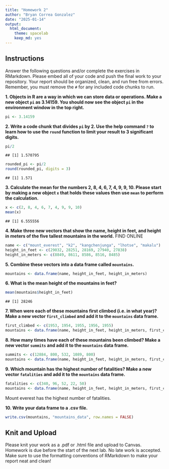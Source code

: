 ```yaml
---
title: "Homework 2"
author: "Bryan Correa Gonzalez"
date: "2025-01-14"
output:
  html_document: 
    theme: spacelab
    keep_md: yes
---
```


## Instructions
Answer the following questions and/or complete the exercises in RMarkdown. Please embed all of your code and push the final work to your repository. Your report should be organized, clean, and run free from errors. Remember, you must remove the `#` for any included code chunks to run.  

**1. Objects in R are a way in which we can store data or operations. Make a new object `pi` as 3.14159. You should now see the object `pi` in the environment window in the top right.** 

```r
pi <- 3.14159
```

**2. Write a code chunk that divides `pi` by 2. Use the help command `?` to learn how to use the `round` function to limit your result to 3 significant digits.**  

```r
pi/2
```

```
## [1] 1.570795
```

```r
rounded_pi <- pi/2
round(rounded_pi, digits = 3)
```

```
## [1] 1.571
```

**3. Calculate the mean for the numbers 2, 8, 4, 6, 7, 4, 9, 9, 10. Please start by making a new object `x` that holds these values then use `mean` to perform the calculation.**  

```r
x <- c(2, 8, 4, 6, 7, 4, 9, 9, 10)
mean(x)
```

```
## [1] 6.555556
```

**4. Make three new vectors that show the name, height in feet, and height in meters of the five tallest mountains in the world.** FIND ONLINE

```r
name <- c("mount_everest", "k2", "kangchenjunga", "lhotse", "makalu")
height_in_feet <- c(29032, 28251, 28169, 27940, 27838)
height_in_meters <- c(8849, 8611, 8586, 8516, 8485)
```

**5. Combine these vectors into a data frame called `mountains`.**

```r
mountains <- data.frame(name, height_in_feet, height_in_meters)
```

**6. What is the mean height of the mountains in feet?**

```r
mean(mountains$height_in_feet)
```

```
## [1] 28246
```

**7. When were each of these mountains first climbed (i.e. in what year)? Make a new vector `first_climbed` and add it to the `mountains` data frame.**

```r
first_climbed <- c(1953, 1954, 1955, 1956, 1955)
mountains <- data.frame(name, height_in_feet, height_in_meters, first_climbed)
```

**8. How many times have each of these mountains been climbed? Make a new vector `summits` and add it to the `mountains` data frame.**

```r
summits <- c(12884, 800, 532, 1089, 800)
mountains <- data.frame(name, height_in_feet, height_in_meters, first_climbed, summits)
```

**9. Which mountain has the highest number of fatalities? Make a new vector `fatalities` and add it to the `mountains` data frame.**

```r
fatalities <- c(340, 96, 52, 22, 50)
mountains <- data.frame(name, height_in_feet, height_in_meters, first_climbed, summits, fatalities)
```
Mount everest has the highest number of fatalities.

**10. Write your data frame to a .csv file.**

```r
write.csv(mountains, "mountains_data", row.names = FALSE)
```

## Knit and Upload
Please knit your work as a .pdf or .html file and upload to Canvas. Homework is due before the start of the next lab. No late work is accepted. Make sure to use the formatting conventions of RMarkdown to make your report neat and clean!  
